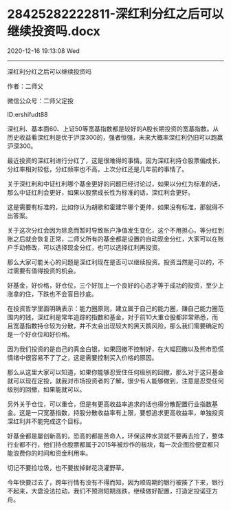 # 28425282222811-深红利分红之后可以继续投资吗.docx

2020-12-16 19:13:08 Wed

----

深红利分红之后可以继续投资吗

作者：二师父

微信公众号：二师父定投

ID:ershifudt88

深红利、基本面60、上证50等宽基指数都是较好的A股长期投资的宽基指数。从历史收益看深红利是优于沪深300的，强者恒强，未来大概率深红利仍旧可以跑赢沪深300。

最近投资的深红利进行分红了，这是很难得的事情。因为深红利持仓股票偏成长，分红率相对较低，分红频率也不高，上次分红还是几年前的事情了。

关于深红利和中证红利哪个基金更好的问题已经讨论过，如果以分红为标准的话，那么中证红利会更好，如果以股票成长性为标准的话，深红利会更好。

这是需要有标准的，比如你认为胡歌和霍建华哪个更帅，如果没有标准，那就得不出答案。

关于这次分红会因为除息而暂时导致账户净值发生变化，这个不用担心，等分红到账之后就会恢复正常，二师父所有的基金都是设置的自动现金分红，大家可以在账户手动修改，可以选择现金分红，也可以选择红利再投资。

那么大家可能关心的问题是深红利现在是否可以继续投资。投资当然是可以的，不过需要有值得投资的机会。

好基金，好价格，好仓位，三个好加上一个良好的心态才等于成功的投资，至少上涨拿的住，下跌也不会盲目抄底。

在投资哲学里面明确表示：能力圈原则，建立属于自己的能力圈，赚自己能力圈范围内的钱，深红利是常年追踪的指数和基金，对于前10大重仓股都非常熟悉，而且宽基指数持仓较为分散，并不太会出现较大的黑天鹅风险，那么我们需要确定的是一个好仓位和好价格。

因为我们投资的是自己的真金白银，如果回撤不控制好，在大幅回撤以及熊市恐慌情绪中很容易不了了之，这是需要控制买入价格的原因。

那么从这里大家可以知道，如果你能够忍受住任何级别的回撤，那么对于这只基金就可以现在定投，就我对市场投资者的了解，很少有人能够做到，注意是忍受任何级别的回撤，如果能就可以。

另外关于仓位，可以重仓，但是有更高收益率追求的话也得分散配置行业指数基金。这是一只宽基指数，持股分散收益率有上限，要想追求更高收益率，单独投资深红利并不能完成这个目标。

好基金都是屡创新高的，恐高的都是苦命人，环保这种水货就不要再去捡了，整体行业都不行，他们持仓股票都属于2015年被炒作的板块，每一次企图捡便宜都只能浪费你的时间和资金利用率。

切记不要捡垃圾，也不要拔掉鲜花浇灌野草。

今年快要过去了，跨年行情有没有不得而知，因为顺周期的银行被揍了下来，银行不起来，大盘没法拉动，我们不预测短期涨跌，继续做好配置，打造定投诺亚方舟。

